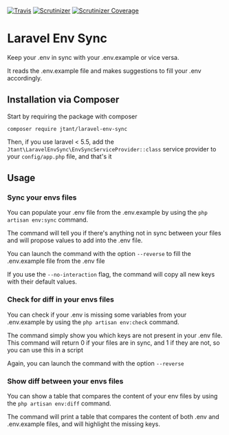 [![Travis](https://img.shields.io/travis/JulienTant/Laravel-Env-Sync.svg?maxAge=3600)](https://travis-ci.org/JulienTant/Laravel-Env-Sync)
[![Scrutinizer](https://img.shields.io/scrutinizer/g/JulienTant/Laravel-Env-Sync.svg?maxAge=3600)](https://scrutinizer-ci.com/g/JulienTant/Laravel-Env-Sync/?branch=master)
[![Scrutinizer Coverage](https://img.shields.io/scrutinizer/coverage/g/JulienTant/Laravel-Env-Sync.svg?maxAge=3600)](https://scrutinizer-ci.com/g/JulienTant/Laravel-Env-Sync/?branch=master)

# Laravel Env Sync

Keep your .env in sync with your .env.example or vice versa.

It reads the .env.example file and makes suggestions to fill your .env accordingly. 

## Installation via Composer

Start by requiring the package with composer

```
composer require jtant/laravel-env-sync
```


Then, if you use laravel < 5.5,  add the `Jtant\LaravelEnvSync\EnvSyncServiceProvider::class` service provider to your `config/app.php` file, and that's it

## Usage

### Sync your envs files

You can populate your .env file from the .env.example by using the `php artisan env:sync` command.

The command will tell you if there's anything not in sync between your files and will propose values to add into the .env file.

You can launch the command with the option `--reverse` to fill the .env.example file from the .env file

If you use the `--no-interaction` flag, the command will copy all new keys with their default values.

### Check for diff in your envs files

You can check if your .env is missing some variables from your .env.example by using the `php artisan env:check` command.

The command simply show you which keys are not present in your .env file. This command will return 0 if your files are in sync, and 1 if they are not, so you can use this in a script

Again, you can launch the command with the option `--reverse`

### Show diff between your envs files

You can show a table that compares the content of your env files by using the `php artisan env:diff` command.

The command will print a table that compares the content of both .env and .env.example files, and will highlight the missing keys.
